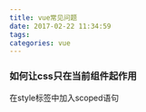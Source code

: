 ```yaml
---
title: vue常见问题
date: 2017-02-22 11:34:59
tags:
categories: vue
---
```


### 如何让css只在当前组件起作用
在style标签中加入scoped语句
<style scoped></style>

